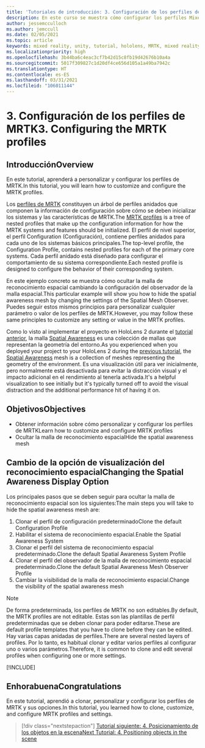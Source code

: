 ```yaml
---
title: 'Tutoriales de introducción: 3. Configuración de los perfiles de MRTK'
description: En este curso se muestra cómo configurar los perfiles Mixed Reality Toolkit (MRTK).
author: jessemcculloch
ms.author: jemccull
ms.date: 02/05/2021
ms.topic: article
keywords: mixed reality, unity, tutorial, hololens, MRTK, mixed reality toolkit, UWP, spatial awareness
ms.localizationpriority: high
ms.openlocfilehash: 3b44ba6c4eac3cf7b42d15c8fb19d42676b10a4a
ms.sourcegitcommit: 5017f309827c1d20df4ce656d105a1a49ba7942c
ms.translationtype: HT
ms.contentlocale: es-ES
ms.lasthandoff: 03/31/2021
ms.locfileid: "106011144"
---
```

# <a name="3-configuring-the-mrtk-profiles"></a><span data-ttu-id="cd69e-105">3. Configuración de los perfiles de MRTK</span><span class="sxs-lookup"><span data-stu-id="cd69e-105">3. Configuring the MRTK profiles</span></span>

## <a name="overview"></a><span data-ttu-id="cd69e-106">Introducción</span><span class="sxs-lookup"><span data-stu-id="cd69e-106">Overview</span></span>

<span data-ttu-id="cd69e-107">En este tutorial, aprenderá a personalizar y configurar los perfiles de MRTK.</span><span class="sxs-lookup"><span data-stu-id="cd69e-107">In this tutorial, you will learn how to customize and configure the MRTK profiles.</span></span>

<span data-ttu-id="cd69e-108">Los <a href="/windows/mixed-reality/mrtk-unity/features/profiles/profiles.md" target="_blank">perfiles de MRTK</a> constituyen un árbol de perfiles anidados que componen la información de configuración sobre cómo se deben inicializar los sistemas y las características de MRTK.</span><span class="sxs-lookup"><span data-stu-id="cd69e-108">The <a href="/windows/mixed-reality/mrtk-unity/features/profiles/profiles.md" target="_blank">MRTK profiles</a> is a tree of nested profiles that make up the configuration information for how the MRTK systems and features should be initialized.</span></span> <span data-ttu-id="cd69e-109">El perfil de nivel superior, el perfil Configuration (Configuración), contiene perfiles anidados para cada uno de los sistemas básicos principales.</span><span class="sxs-lookup"><span data-stu-id="cd69e-109">The top-level profile, the Configuration Profile, contains nested profiles for each of the primary core systems.</span></span> <span data-ttu-id="cd69e-110">Cada perfil anidado está diseñado para configurar el comportamiento de su sistema correspondiente.</span><span class="sxs-lookup"><span data-stu-id="cd69e-110">Each nested profile is designed to configure the behavior of their corresponding system.</span></span>

<span data-ttu-id="cd69e-111">En este ejemplo concreto se muestra cómo ocultar la malla de reconocimiento espacial cambiando la configuración del observador de la malla espacial.</span><span class="sxs-lookup"><span data-stu-id="cd69e-111">This particular example will show you how to hide the spatial awareness mesh by changing the settings of the Spatial Mesh Observer.</span></span> <span data-ttu-id="cd69e-112">Puedes seguir estos mismos principios para personalizar cualquier parámetro o valor de los perfiles de MRTK.</span><span class="sxs-lookup"><span data-stu-id="cd69e-112">However, you may follow these same principles to customize any setting or value in the MRTK profiles.</span></span>

<span data-ttu-id="cd69e-113">Como lo visto al implementar el proyecto en HoloLens 2 durante el [tutorial anterior](mr-learning-base-02.md#congratulations), la malla <a href="/windows/mixed-reality/mrtk-unity/features/spatial-awareness/spatial-awareness-getting-started.md" target="_blank">Spatial Awareness</a> es una colección de mallas que representan la geometría del entorno.</span><span class="sxs-lookup"><span data-stu-id="cd69e-113">As you experienced when you deployed your project to your HoloLens 2 during the [previous tutorial](mr-learning-base-02.md#congratulations), the <a href="/windows/mixed-reality/mrtk-unity/features/spatial-awareness/spatial-awareness-getting-started.md" target="_blank">Spatial Awareness</a> mesh is a collection of meshes representing the geometry of the environment.</span></span> <span data-ttu-id="cd69e-114">Es una visualización útil para ver inicialmente, pero normalmente está desactivada para evitar la distracción visual y el impacto adicional en el rendimiento al tenerla activada.</span><span class="sxs-lookup"><span data-stu-id="cd69e-114">It's a helpful visualization to see initially but it's typically turned off to avoid the visual distraction and the additional performance hit of having it on.</span></span>

## <a name="objectives"></a><span data-ttu-id="cd69e-115">Objetivos</span><span class="sxs-lookup"><span data-stu-id="cd69e-115">Objectives</span></span>

* <span data-ttu-id="cd69e-116">Obtener información sobre cómo personalizar y configurar los perfiles de MRTK</span><span class="sxs-lookup"><span data-stu-id="cd69e-116">Learn how to customize and configure MRTK profiles</span></span>
* <span data-ttu-id="cd69e-117">Ocultar la malla de reconocimiento espacial</span><span class="sxs-lookup"><span data-stu-id="cd69e-117">Hide the spatial awareness mesh</span></span>

## <a name="changing-the-spatial-awareness-display-option"></a><span data-ttu-id="cd69e-118">Cambio de la opción de visualización del reconocimiento espacial</span><span class="sxs-lookup"><span data-stu-id="cd69e-118">Changing the Spatial Awareness Display Option</span></span>

<span data-ttu-id="cd69e-119">Los principales pasos que se deben seguir para ocultar la malla de reconocimiento espacial son los siguientes:</span><span class="sxs-lookup"><span data-stu-id="cd69e-119">The main steps you will take to hide the spatial awareness mesh are:</span></span>

1. <span data-ttu-id="cd69e-120">Clonar el perfil de configuración predeterminado</span><span class="sxs-lookup"><span data-stu-id="cd69e-120">Clone the default Configuration Profile</span></span>
2. <span data-ttu-id="cd69e-121">Habilitar el sistema de reconocimiento espacial.</span><span class="sxs-lookup"><span data-stu-id="cd69e-121">Enable the Spatial Awareness System</span></span>
3. <span data-ttu-id="cd69e-122">Clonar el perfil del sistema de reconocimiento espacial predeterminado.</span><span class="sxs-lookup"><span data-stu-id="cd69e-122">Clone the default Spatial Awareness System Profile</span></span>
4. <span data-ttu-id="cd69e-123">Clonar el perfil del observador de la malla de reconocimiento espacial predeterminado.</span><span class="sxs-lookup"><span data-stu-id="cd69e-123">Clone the default Spatial Awareness Mesh Observer Profile</span></span>
5. <span data-ttu-id="cd69e-124">Cambiar la visibilidad de la malla de reconocimiento espacial.</span><span class="sxs-lookup"><span data-stu-id="cd69e-124">Change the visibility of the spatial awareness mesh</span></span>

> [!NOTE]
> <span data-ttu-id="cd69e-125">De forma predeterminada, los perfiles de MRTK no son editables.</span><span class="sxs-lookup"><span data-stu-id="cd69e-125">By default, the MRTK profiles are not editable.</span></span> <span data-ttu-id="cd69e-126">Estas son las plantillas de perfil predeterminadas que se deben clonar para poder editarse.</span><span class="sxs-lookup"><span data-stu-id="cd69e-126">These are default profile templates that you have to clone before they can be edited.</span></span> <span data-ttu-id="cd69e-127">Hay varias capas anidadas de perfiles.</span><span class="sxs-lookup"><span data-stu-id="cd69e-127">There are several nested layers of profiles.</span></span> <span data-ttu-id="cd69e-128">Por lo tanto, es habitual clonar y editar varios perfiles al configurar uno o varios parámetros.</span><span class="sxs-lookup"><span data-stu-id="cd69e-128">Therefore, it is common to clone and edit several profiles when configuring one or more settings.</span></span>

[!INCLUDE[](includes/configuring-profile.md)]

## <a name="congratulations"></a><span data-ttu-id="cd69e-129">Enhorabuena</span><span class="sxs-lookup"><span data-stu-id="cd69e-129">Congratulations</span></span>

<span data-ttu-id="cd69e-130">En este tutorial, aprendió a clonar, personalizar y configurar los perfiles de MRTK y sus opciones.</span><span class="sxs-lookup"><span data-stu-id="cd69e-130">In this tutorial, you learned how to clone, customize, and configure MRTK profiles and settings.</span></span>

> [!div class="nextstepaction"]
> [<span data-ttu-id="cd69e-131">Tutorial siguiente: 4. Posicionamiento de los objetos en la escena</span><span class="sxs-lookup"><span data-stu-id="cd69e-131">Next Tutorial: 4. Positioning objects in the scene</span></span>](mr-learning-base-04.md)